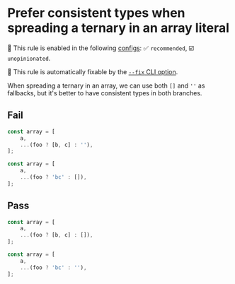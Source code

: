 # Prefer consistent types when spreading a ternary in an array literal

💼 This rule is enabled in the following [configs](https://github.com/sindresorhus/eslint-plugin-unicorn#recommended-config): ✅ `recommended`, ☑️ `unopinionated`.

🔧 This rule is automatically fixable by the [`--fix` CLI option](https://eslint.org/docs/latest/user-guide/command-line-interface#--fix).

<!-- end auto-generated rule header -->
<!-- Do not manually modify this header. Run: `npm run fix:eslint-docs` -->

When spreading a ternary in an array, we can use both `[]` and `''` as fallbacks, but it's better to have consistent types in both branches.

## Fail

```js
const array = [
	a,
	...(foo ? [b, c] : ''),
];
```

```js
const array = [
	a,
	...(foo ? 'bc' : []),
];
```

## Pass

```js
const array = [
	a,
	...(foo ? [b, c] : []),
];
```

```js
const array = [
	a,
	...(foo ? 'bc' : ''),
];
```
